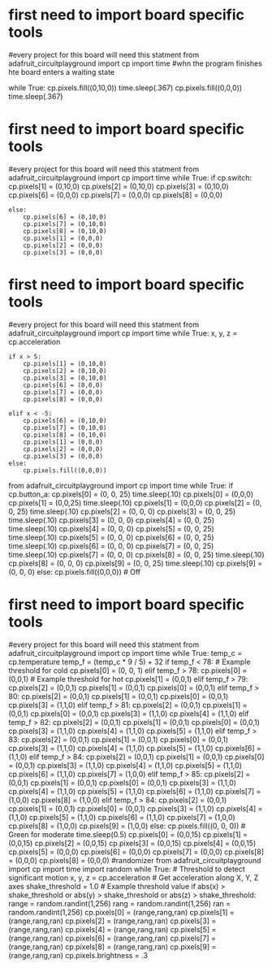 # first need to import board specific tools
#every project for this board will need this statment
from adafruit_circuitplayground import cp
import time
#whn the program finishes hte board enters a waiting state

while True:
    cp.pixels.fill((0,10,0))
    time.sleep(.367)
    cp.pixels.fill((0,0,0))
    time.sleep(.367)
    
# first need to import board specific tools
#every project for this board will need this statment
from adafruit_circuitplayground import cp
import time
while True:
    if cp.switch:
        cp.pixels[1] = (0,10,0)
        cp.pixels[2] = (0,10,0)
        cp.pixels[3] = (0,10,0)
        cp.pixels[6] = (0,0,0)
        cp.pixels[7] = (0,0,0)
        cp.pixels[8] = (0,0,0)

    else:
        cp.pixels[6] = (0,10,0)
        cp.pixels[7] = (0,10,0)
        cp.pixels[8] = (0,10,0)
        cp.pixels[1] = (0,0,0)
        cp.pixels[2] = (0,0,0)
        cp.pixels[3] = (0,0,0)
# first need to import board specific tools
#every project for this board will need this statment
from adafruit_circuitplayground import cp
import time
while True:
    x, y, z = cp.acceleration

    if x > 5:
        cp.pixels[1] = (0,10,0)
        cp.pixels[2] = (0,10,0)
        cp.pixels[3] = (0,10,0)
        cp.pixels[6] = (0,0,0)
        cp.pixels[7] = (0,0,0)
        cp.pixels[8] = (0,0,0)

    elif x < -5:
        cp.pixels[6] = (0,10,0)
        cp.pixels[7] = (0,10,0)
        cp.pixels[8] = (0,10,0)
        cp.pixels[1] = (0,0,0)
        cp.pixels[2] = (0,0,0)
        cp.pixels[3] = (0,0,0)
    else:
        cp.pixels.fill((0,0,0))
from adafruit_circuitplayground import cp
import time
while True:
    if cp.button_a:
        cp.pixels[0] = (0, 0, 25)
        time.sleep(.10)
        cp.pixels[0] = (0,0,0)
        cp.pixels[1] = (0,0,25)
        time.sleep(.10)
        cp.pixels[1] = (0,0,0)
        cp.pixels[2] = (0, 0, 25)
        time.sleep(.10)
        cp.pixels[2] = (0, 0, 0)
        cp.pixels[3] = (0, 0, 25)
        time.sleep(.10)
        cp.pixels[3] = (0, 0, 0)
        cp.pixels[4] = (0, 0, 25)
        time.sleep(.10)
        cp.pixels[4] = (0, 0, 0)
        cp.pixels[5] = (0, 0, 25)
        time.sleep(.10)
        cp.pixels[5] = (0, 0, 0)
        cp.pixels[6] = (0, 0, 25)
        time.sleep(.10)
        cp.pixels[6] = (0, 0, 0)
        cp.pixels[7] = (0, 0, 25)
        time.sleep(.10)
        cp.pixels[7] = (0, 0, 0)
        cp.pixels[8] = (0, 0, 25)
        time.sleep(.10)
        cp.pixels[8] = (0, 0, 0)
        cp.pixels[9] = (0, 0, 25)
        time.sleep(.10)
        cp.pixels[9] = (0, 0, 0)
    else:
		     cp.pixels.fill((0,0,0)) # Off
# first need to import board specific tools
#every project for this board will need this statment
from adafruit_circuitplayground import cp
import time
while True:
    temp_c = cp.temperature
    temp_f = (temp_c * 9 / 5) + 32
    if temp_f < 78:  # Example threshold for cold
        cp.pixels[0] = (0, 0, 1)
    elif temp_f > 78:
        cp.pixels[0] = (0,0,1)  # Example threshold for hot
        cp.pixels[1] = (0,0,1)
    elif temp_f > 79:
        cp.pixels[2] = (0,0,1)
        cp.pixels[1] = (0,0,1)
        cp.pixels[0] = (0,0,1)
    elif temp_f > 80:
        cp.pixels[2] = (0,0,1)
        cp.pixels[1] = (0,0,1)
        cp.pixels[0] = (0,0,1)
        cp.pixels[3] = (1,1,0)
    elif temp_f > 81:
        cp.pixels[2] = (0,0,1)
        cp.pixels[1] = (0,0,1)
        cp.pixels[0] = (0,0,1)
        cp.pixels[3] = (1,1,0)
        cp.pixels[4] = (1,1,0)
    elif temp_f > 82:
        cp.pixels[2] = (0,0,1)
        cp.pixels[1] = (0,0,1)
        cp.pixels[0] = (0,0,1)
        cp.pixels[3] = (1,1,0)
        cp.pixels[4] = (1,1,0)
        cp.pixels[5] = (1,1,0)
    elif temp_f > 83:
        cp.pixels[2] = (0,0,1)
        cp.pixels[1] = (0,0,1)
        cp.pixels[0] = (0,0,1)
        cp.pixels[3] = (1,1,0)
        cp.pixels[4] = (1,1,0)
        cp.pixels[5] = (1,1,0)
        cp.pixels[6] = (1,1,0)
    elif temp_f > 84:
        cp.pixels[2] = (0,0,1)
        cp.pixels[1] = (0,0,1)
        cp.pixels[0] = (0,0,1)
        cp.pixels[3] = (1,1,0)
        cp.pixels[4] = (1,1,0)
        cp.pixels[5] = (1,1,0)
        cp.pixels[6] = (1,1,0)
        cp.pixels[7] = (1,0,0)
    elif temp_f > 85:
        cp.pixels[2] = (0,0,1)
        cp.pixels[1] = (0,0,1)
        cp.pixels[0] = (0,0,1)
        cp.pixels[3] = (1,1,0)
        cp.pixels[4] = (1,1,0)
        cp.pixels[5] = (1,1,0)
        cp.pixels[6] = (1,1,0)
        cp.pixels[7] = (1,0,0)
        cp.pixels[8] = (1,0,0)
    elif temp_f > 84:
        cp.pixels[2] = (0,0,1)
        cp.pixels[1] = (0,0,1)
        cp.pixels[0] = (0,0,1)
        cp.pixels[3] = (1,1,0)
        cp.pixels[4] = (1,1,0)
        cp.pixels[5] = (1,1,0)
        cp.pixels[6] = (1,1,0)
        cp.pixels[7] = (1,0,0)
        cp.pixels[8] = (1,0,0)
        cp.pixels[9] = (1,0,0)
    else:
        cp.pixels.fill((0, 0, 0))  # Green for moderate
    time.sleep(0.5)
    cp.pixels[0] = (0,0,15)
    cp.pixels[1] = (0,0,15)
    cp.pixels[2] = (0,0,15)
    cp.pixels[3] = (0,0,15)
    cp.pixels[4] = (0,0,15)
    cp.pixels[5] = (0,0,0)
    cp.pixels[6] = (0,0,0)
    cp.pixels[7] = (0,0,0)
    cp.pixels[8] = (0,0,0)
    cp.pixels[8] = (0,0,0)
#randomizer
from adafruit_circuitplayground import cp
import time
import random
while True: # Threshold to detect significant motion
    x, y, z = cp.acceleration  # Get acceleration along X, Y, Z axes
    shake_threshold = 1.0  # Example threshold value
    if abs(x) > shake_threshold or abs(y) > shake_threshold or abs(z) > shake_threshold:
        range = random.randint(1,256)
        rang = random.randint(1,256)
        ran = random.randint(1,256)
        cp.pixels[0] = (range,rang,ran)
        cp.pixels[1] = (range,rang,ran)
        cp.pixels[2] = (range,rang,ran)
        cp.pixels[3] = (range,rang,ran)
        cp.pixels[4] = (range,rang,ran)
        cp.pixels[5] = (range,rang,ran)
        cp.pixels[6] = (range,rang,ran)
        cp.pixels[7] = (range,rang,ran)
        cp.pixels[8] = (range,rang,ran)
        cp.pixels[9] = (range,rang,ran)
        cp.pixels.brightness = .3
